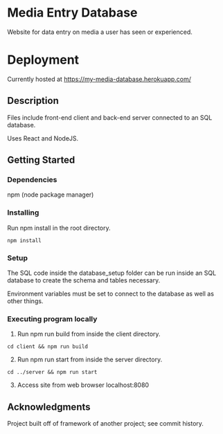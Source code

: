 # Media Entry Database

Website for data entry on media a user has seen or experienced.

# Deployment

Currently hosted at https://my-media-database.herokuapp.com/

## Description

Files include front-end client and back-end server connected to an SQL database.

Uses React and NodeJS.

## Getting Started

### Dependencies

npm (node package manager)

### Installing

Run npm install in the root directory.
```
npm install
```

### Setup

The SQL code inside the database_setup folder can be run inside an SQL database to create the schema and tables necessary.

Environment variables must be set to connect to the database as well as other things.

### Executing program locally

1. Run npm run build from inside the client directory.
```
cd client && npm run build
```

2. Run npm run start from inside the server directory.
```
cd ../server && npm run start
```

3. Access site from web browser
localhost:8080

## Acknowledgments

Project built off of framework of another project; see commit history.
